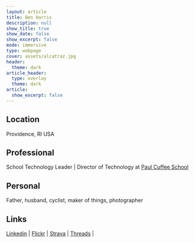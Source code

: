 ```yaml
---
layout: article
title: Ben Harris
description: null
show_title: true
show_date: false
show_excerpt: false
mode: immersive
type: webpage
cover: assets/alcatraz.jpg
header:
  theme: dark
article_header:
  type: overlay
  theme: dark
article:
  show_excerpt: false  
---
```

## Location
Providence, RI USA 

## Professional
School Technology Leader | Director of Technology at [Paul Cuffee School](https://www.paulcuffee.org)

## Personal
Father, husband, cyclist, maker of things, photographer

## Links
[Linkedin](https://www.linkedin.com/in/benjaminharris/) | 
[Flickr](https://www.flickr.com/photos/benshead/) | 
[Strava](https://www.strava.com/athletes/2542158) | 
[Threads](https://www.threads.net/@benshead) | 

